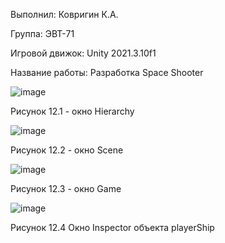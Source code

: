 Выполнил: Ковригин К.А.

Группа: ЭВТ-71

Игровой движок: Unity 2021.3.10f1

Название работы: Разработка Space Shooter

![image](https://user-images.githubusercontent.com/119486614/205432051-ff168e8a-09ef-4f72-9585-b78152e9c022.png)

Рисунок 12.1 - окно Hierarchy

![image](https://user-images.githubusercontent.com/119486614/205432080-c21cb26a-0481-440e-820a-5ba13fad3064.png)

Рисунок 12.2 - окно  Scene

![image](https://user-images.githubusercontent.com/119486614/205432144-869fe510-c8c9-4c9a-8b4e-ed308a5ed5a8.png)

Рисунок 12.3 - окно Game

![image](https://user-images.githubusercontent.com/119486614/205432191-096dccc4-a081-4332-85eb-a6d7d952b5ba.png)

Рисунок 12.4 Окно Inspector объекта playerShip
